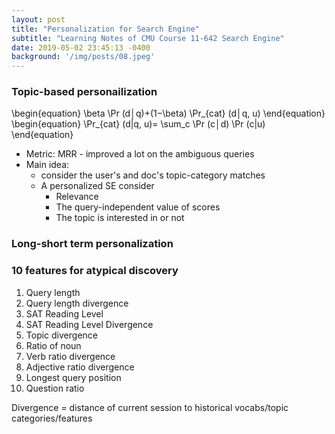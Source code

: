 ```yaml
---
layout: post
title: "Personalization for Search Engine"
subtitle: "Learning Notes of CMU Course 11-642 Search Engine"
date: 2019-05-02 23:45:13 -0400
background: '/img/posts/08.jpeg'
---
```

### Topic-based personailization
\begin{equation}
\beta \Pr (d│q)+(1−\beta) \Pr_{cat} (d│q, u)
\end{equation}
\begin{equation}
\Pr_{cat} (d|q, u)=  \sum_c \Pr (c│d) \Pr (c|u)
\end{equation}
- Metric: MRR - improved a lot on the ambiguous queries
- Main idea:
    - consider the user's and doc's topic-category matches
    - A personalized SE consider
        - Relevance
        - The query-independent value of scores
        - The topic is interested in or not

### Long-short term personalization
### 10 features for atypical discovery
1. Query length
2. Query length divergence
3. SAT Reading Level
4. SAT Reading Level Divergence
5. Topic divergence
6. Ratio of noun
7. Verb ratio divergence
8. Adjective ratio divergence
9. Longest query position
10. Question ratio

Divergence = distance of current session to historical vocabs/topic categories/features

